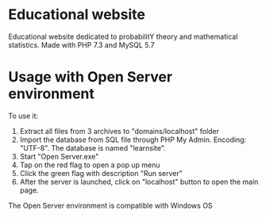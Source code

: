 # Educational website
Educational website dedicated to probabilitY theory and mathematical statistics.
Made with PHP 7.3 and MySQL 5.7

# Usage with Open Server environment

To use it:
1. Extract all files from 3 archives to "domains/localhost" folder
2. Import the database from SQL file through PHP My Admin. Encoding: "UTF-8". The database is named "learnsite".
3. Start "Open Server.exe"
4. Tap on the red flag to open a pop up menu
5. Click the green flag with description "Run server"
6. After the server is launched, click on "localhost" button to open the main page.

The Open Server environment is compatible with Windows OS
